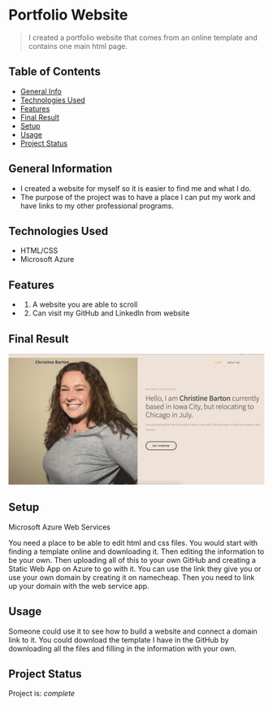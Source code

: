# Portfolio Website
> I created a portfolio website that comes from an online template and contains one main html page.

## Table of Contents
* [General Info](#general-information)
* [Technologies Used](#technologies-used)
* [Features](#features)
* [Final Result](#finalresult)
* [Setup](#setup)
* [Usage](#usage)
* [Project Status](#project-status)
<!-- * [License](#license) -->


## General Information
- I created a website for myself so it is easier to find me and what I do. 
- The purpose of the project was to have a place I can put my work and have links to my other professional programs. 


## Technologies Used
- HTML/CSS
- Microsoft Azure 


## Features

- 1. A website you are able to scroll
- 2. Can visit my GitHub and LinkedIn from website

## Final Result
![Example screenshot](./images/website.png)


## Setup
Microsoft Azure Web Services

You need a place to be able to edit html and css files.
You would start with finding a template online and downloading it. Then editing the information to be your own. Then uploading all of this to your own GitHub and creating a Static Web App on Azure to go with it. You can use the link they give you or use your own domain by creating it on namecheap. Then you need to link up your domain with the web service app. 

## Usage
Someone could use it to see how to build a website and connect a domain link to it. You could download the template I have in the GitHub by downloading all the files and filling in the information with your own.

## Project Status
Project is: _complete_
